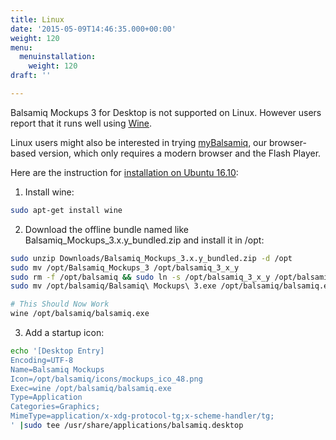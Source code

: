 ```yaml
---
title: Linux
date: '2015-05-09T14:46:35.000+00:00'
weight: 120
menu:
  menuinstallation:
    weight: 120
draft: ''

---
```

Balsamiq Mockups 3 for Desktop is not supported on Linux.  However users report that it runs well using [Wine](https://www.winehq.org/).

Linux users might also be interested in trying [myBalsamiq](https://balsamiq.com/products/mockups/mybalsamiq), our browser-based version, which only requires a modern browser and the Flash Player.

Here are the instruction for [installation on Ubuntu 16.10](https://docs.google.com/spreadsheets/d/1kLIYKYRsan_nvqGSZF-xJNxMkivH7uNdd6F-xY0hAUM):

1. Install wine:

```bash
sudo apt-get install wine
```

2. Download the offline bundle named like Balsamiq_Mockups_3.x.y_bundled.zip and install it in /opt:

```bash
sudo unzip Downloads/Balsamiq_Mockups_3.x.y_bundled.zip -d /opt
sudo mv /opt/Balsamiq_Mockups_3 /opt/balsamiq_3_x_y
sudo rm -f /opt/balsamiq && sudo ln -s /opt/balsamiq_3_x_y /opt/balsamiq
sudo mv /opt/balsamiq/Balsamiq\ Mockups\ 3.exe /opt/balsamiq/balsamiq.exe

# This Should Now Work
wine /opt/balsamiq/balsamiq.exe
```

3. Add a startup icon:

```bash
echo '[Desktop Entry]
Encoding=UTF-8
Name=Balsamiq Mockups
Icon=/opt/balsamiq/icons/mockups_ico_48.png
Exec=wine /opt/balsamiq/balsamiq.exe
Type=Application
Categories=Graphics;
MimeType=application/x-xdg-protocol-tg;x-scheme-handler/tg;
' |sudo tee /usr/share/applications/balsamiq.desktop
```
